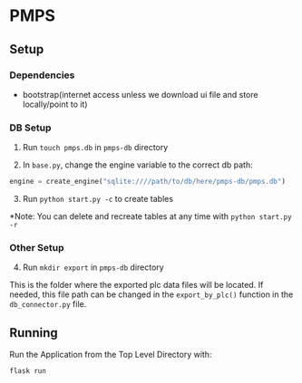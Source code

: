 # PMPS

## Setup
### Dependencies
- bootstrap(internet access unless we download ui file and store locally/point to it)

### DB Setup
1. Run `touch pmps.db` in `pmps-db` directory

2. In `base.py`, change the engine variable to the correct db path:

```python
engine = create_engine("sqlite:////path/to/db/here/pmps-db/pmps.db")
```

3. Run `python start.py -c` to create tables

*Note: You can delete and recreate tables at any time with `python start.py -r`

### Other Setup
4. Run `mkdir export` in `pmps-db` directory

This is the folder where the exported plc data files will be located. If needed, this file path can be changed in the `export_by_plc()` function in the `db_connector.py` file.  

## Running
Run the Application from the Top Level Directory with:

`flask run`
